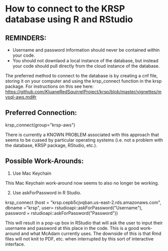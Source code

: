 # How to connect to the KRSP database using R and RStudio

## REMINDERS:
* Username and password information should never be contained within your code.
* You should not downlaod a local instance of the database, but instead your code should pull directly from the cloud instance of the database.


The preferred method to connect to the database is by creating a cnf file, storing it on your computer and using the krsp_connect function in the krsp package.
For instructions on this see here: https://github.com/KluaneRedSquirrelProject/krsp/blob/master/vignettes/mysql-aws.md#r

## Preferred Connection:
krsp_connect(group="krsp-aws")

There is currently a KNOWN PROBLEM associated with this approach that seems to be cuased by particular operating systems (i.e. not a problem with the database, KRSP package, RStudio, etc.).

## Possible Work-Arounds:
1. Use Mac Keychain

This Mac Keychain work-around now seems to also no longer be working.

2.  Use askForPassword in R Studio.

krsp_connect (host = "krsp.cepb5cjvqban.us-east-2.rds.amazonaws.com",
                     dbname ="krsp",
                     user= rstudioapi::askForPassword("Username"),
                     password = rstudioapi::askForPassword("Password"))
         
This will result in a pop-up box in RStudio that will ask the user to input their username and password at this place in the code.  This is a good work-around and what McAdam currently uses.  The downside of this is that Rmd files will not knit to PDF, etc. when interrupted by this sort of interactive interface.

